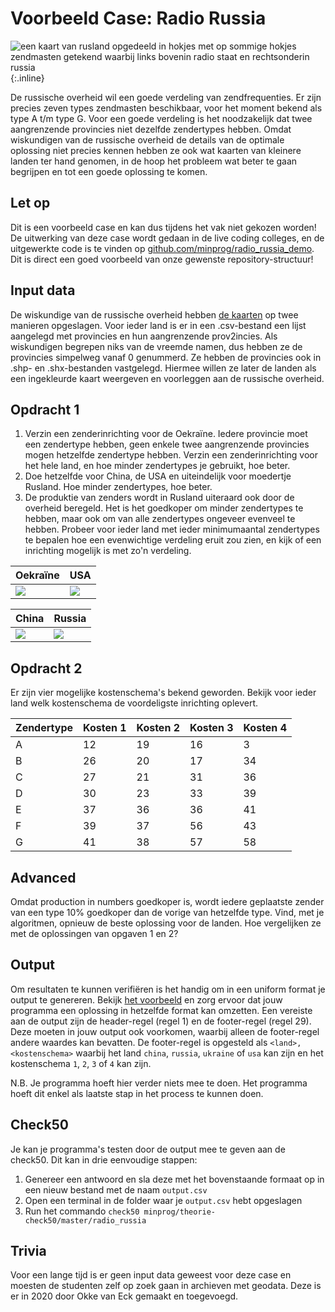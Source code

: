 # Voorbeeld Case: Radio Russia
![een kaart van rusland opgedeeld in hokjes met op sommige hokjes zendmasten getekend waarbij links bovenin radio staat en rechtsonderin russia](Radiorussia.jpg){:.inline}

De russische overheid wil een goede verdeling van zendfrequenties.
Er zijn precies zeven types zendmasten beschikbaar, voor het moment bekend als type A t/m type G.
Voor een goede verdeling is het noodzakelijk dat twee aangrenzende provincies niet dezelfde zendertypes hebben.
Omdat wiskundigen van de russische overheid de details van de optimale oplossing niet precies kennen hebben ze ook wat kaarten van kleinere landen ter hand genomen, in de hoop het probleem wat beter te gaan begrijpen en tot een goede oplossing te komen.


## Let op
Dit is een voorbeeld case en kan dus tijdens het vak niet gekozen worden! De uitwerking van deze case wordt gedaan in de live coding colleges, en de uitgewerkte code is te vinden op [github.com/minprog/radio_russia_demo](https://github.com/minprog/radio_russia_demo/tree/college_2). Dit is direct een goed voorbeeld van onze gewenste repository-structuur!


## Input data
De wiskundige van de russische overheid hebben [de kaarten](Kaarten.zip) op twee manieren opgeslagen.
Voor ieder land is er in een .csv-bestand een lijst aangelegd met provincies en hun aangrenzende prov2incies.
Als wiskundigen begrepen niks van de vreemde namen, dus hebben ze de provincies simpelweg vanaf 0 genummerd.
Ze hebben de provincies ook in .shp- en .shx-bestanden vastgelegd.
Hiermee willen ze later de landen als een ingekleurde kaart weergeven en voorleggen aan de russische overheid.


## Opdracht 1

1. Verzin een zenderinrichting voor de Oekraïne. Iedere provincie moet een zendertype hebben, geen enkele twee aangrenzende provincies mogen hetzelfde zendertype hebben. Verzin een zenderinrichting voor het hele land, en hoe minder zendertypes je gebruikt, hoe beter.
2. Doe hetzelfde voor China, de USA en uiteindelijk voor moedertje Rusland. Hoe minder zendertypes, hoe beter.
3. De produktie van zenders wordt in Rusland uiteraard ook door de overheid beregeld. Het is het goedkoper om minder zendertypes te hebben, maar ook om van alle zendertypes ongeveer evenveel te hebben. Probeer voor ieder land met ieder minimumaantal zendertypes te bepalen hoe een evenwichtige verdeling eruit zou zien, en kijk of een inrichting mogelijk is met zo'n verdeling.

| Oekraïne | USA |
| --- | --- |
| ![](Rr_ukraine.png) | ![](Rr_usa.jpg) |

| China | Russia |
| --- | --- |
| ![](Rr_china.gif) | ![](Rr_russia.jpg) |


## Opdracht 2
Er zijn vier mogelijke kostenschema's bekend geworden. Bekijk voor ieder land welk kostenschema de voordeligste inrichting oplevert.

| Zendertype | Kosten 1 | Kosten 2 | Kosten 3 | Kosten 4 |
| --- | --- | --- | --- | --- |
| A | 12 | 19 | 16 | 3 |
| B | 26 | 20 | 17 | 34 |
| C | 27 | 21 | 31 | 36 |
| D | 30 | 23 | 33 | 39 |
| E | 37 | 36 | 36 | 41 |
| F | 39 | 37 | 56 | 43 |
| G | 41 | 38 | 57 | 58 |


## Advanced
Omdat production in numbers goedkoper is, wordt iedere geplaatste zender van een type 10% goedkoper dan de vorige van hetzelfde type. Vind, met je algoritmen, opnieuw de beste oplossing voor de landen. Hoe vergelijken ze met de oplossingen van opgaven 1 en 2?


## Output
Om resultaten te kunnen verifiëren is het handig om in een uniform format je output te genereren.
Bekijk [het voorbeeld](example_output.csv) en zorg ervoor dat jouw programma een oplossing in hetzelfde format kan omzetten.
Een vereiste aan de output zijn de header-regel (regel 1) en de footer-regel (regel 29).
Deze moeten in jouw output ook voorkomen, waarbij alleen de footer-regel andere waardes kan bevatten.
De footer-regel is opgesteld als `<land>,<kostenschema>` waarbij het land `china`, `russia`, `ukraine` of `usa` kan zijn en het kostenschema `1`, `2`, `3` of `4` kan zijn.

N.B. Je programma hoeft hier verder niets mee te doen. Het programma hoeft dit enkel als laatste stap in het process te kunnen doen.


## Check50
Je kan je programma's testen door de output mee te geven aan de check50. Dit kan in drie eenvoudige stappen:

1. Genereer een antwoord en sla deze met het bovenstaande formaat op in een nieuw bestand met de naam `output.csv`
2. Open een terminal in de folder waar je `output.csv` hebt opgeslagen
3. Run het commando `check50 minprog/theorie-check50/master/radio_russia`


## Trivia
Voor een lange tijd is er geen input data geweest voor deze case en moesten de studenten zelf op zoek gaan in archieven met geodata.
Deze is er in 2020 door Okke van Eck gemaakt en toegevoegd.

